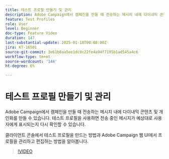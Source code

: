 ```yaml
---
title: 테스트 프로필 만들기 및 관리
description: Adobe Campaign에서 캠페인을 만들 때 전송하는 메시지 내에 다이내믹 콘텐츠 및 개인화를 만들 수 있습니다. 테스트 프로필을 사용하면 전송 중인 메시지가 예상대로 사용자에게 표시되는지 다시 확인할 수 있습니다. 클라이언트 콘솔에서 테스트 프로필을 만드는 방법과 Adobe Campaign 웹 UI에서 프로필을 관리하고 편집하는 방법을 알아봅니다.
feature: Test Profiles
role: User
level: Beginner
doc-type: Feature Video
duration: 147
last-substantial-update: 2025-01-10T00:00:00Z
jira: KT-16501
source-git-commit: 3e61b8aa5ee1dc9c22fe4a94f7195b1ad545a4c6
workflow-type: tm+mt
source-wordcount: '144'
ht-degree: 6%

---
```



# 테스트 프로필 만들기 및 관리

Adobe Campaign에서 캠페인을 만들 때 전송하는 메시지 내에 다이내믹 콘텐츠 및 개인화를 만들 수 있습니다. 테스트 프로필을 사용하면 전송 중인 메시지가 예상대로 사용자에게 표시되는지 다시 확인할 수 있습니다.

클라이언트 콘솔에서 테스트 프로필을 만드는 방법과 Adobe Campaign 웹 UI에서 프로필을 관리하고 편집하는 방법을 알아봅니다.

>[!VIDEO](https://video.tv.adobe.com/v/3442844/?learn=on&enablevpops)
